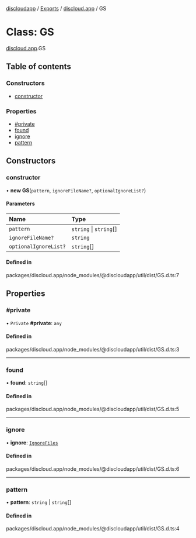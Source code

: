 [discloudapp](../README.md) / [Exports](../modules.md) / [discloud.app](../modules/discloud_app.md) / GS

# Class: GS

[discloud.app](../modules/discloud_app.md).GS

## Table of contents

### Constructors

- [constructor](discloud_app.GS.md#constructor)

### Properties

- [#private](discloud_app.GS.md##private)
- [found](discloud_app.GS.md#found)
- [ignore](discloud_app.GS.md#ignore)
- [pattern](discloud_app.GS.md#pattern)

## Constructors

### constructor

• **new GS**(`pattern`, `ignoreFileName?`, `optionalIgnoreList?`)

#### Parameters

| Name | Type |
| :------ | :------ |
| `pattern` | `string` \| `string`[] |
| `ignoreFileName?` | `string` |
| `optionalIgnoreList?` | `string`[] |

#### Defined in

packages/discloud.app/node_modules/@discloudapp/util/dist/GS.d.ts:7

## Properties

### #private

• `Private` **#private**: `any`

#### Defined in

packages/discloud.app/node_modules/@discloudapp/util/dist/GS.d.ts:3

___

### found

• **found**: `string`[]

#### Defined in

packages/discloud.app/node_modules/@discloudapp/util/dist/GS.d.ts:5

___

### ignore

• **ignore**: [`IgnoreFiles`](discloud_app.IgnoreFiles.md)

#### Defined in

packages/discloud.app/node_modules/@discloudapp/util/dist/GS.d.ts:6

___

### pattern

• **pattern**: `string` \| `string`[]

#### Defined in

packages/discloud.app/node_modules/@discloudapp/util/dist/GS.d.ts:4
